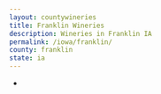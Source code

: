 ```yaml
---
layout: countywineries
title: Franklin Wineries
description: Wineries in Franklin IA
permalink: /iowa/franklin/
county: franklin
state: ia
---
```

-
